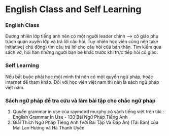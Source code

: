 # English Class and Self Learning

### English Class
Đương nhiên lớp tiếng anh nên có một người leader chính --> cô giáo phụ trách quán xuyến lớp và trả lời câu hỏi.
Tuy nhiên học viên cũng nên take initiative( chủ động) tìm câu trả lời cho câu hỏi của bản thân. 
Tìm kiếm qua sách vở, hỏi han những người bạn bè khác trước khi trực tiếp hỏi cô giáo. 

### Self Learning
Nếu bắt buộc phải học một mình thì nên có một quyển ngữ pháp, hoặc internet để tham khảo. 
Đối với học viên việt nam thì nên là sách ngữ pháp việt nam. 

### Sách ngữ pháp để tra cứu và làm bài tập cho chắc ngữ pháp
1. Quyển grammar in use của raymond murphy có sách tiếng việt trên tiki : English Grammar In Use - 130 Bài Ngữ Pháp Tiếng Anh
2. Giải Thích Ngữ Pháp Tiếng Anh (Với Bài Tập Và Đáp Án) (Tái Bản) của Mai Lan Hương và Hà Thanh Uyên. 
